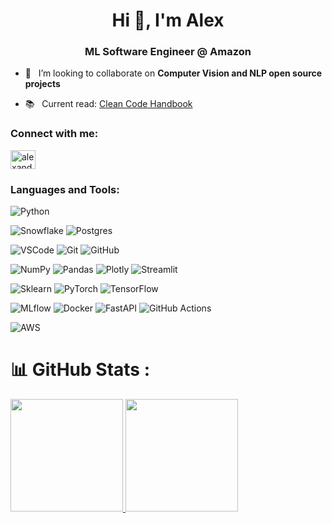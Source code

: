 <h1 align="center">Hi 👋, I'm Alex</h1>
<h3 align="center">ML Software Engineer @ Amazon</h3>

- 👯 &nbsp; I’m looking to collaborate on **Computer Vision and NLP open source projects**

- 📚 &nbsp; Current read: [Clean Code Handbook](https://www.amazon.fr/Clean-Code-Handbook-Software-Craftsmanship/dp/0132350882)


<h3 align="left">Connect with me:</h3>
<p align="left">
<a href="https://linkedin.com/in/alexandre-duverger" target="blank"><img align="center" src="https://raw.githubusercontent.com/rahuldkjain/github-profile-readme-generator/master/src/images/icons/Social/linked-in-alt.svg" alt="alexandre-duverger-b8329739" height="30" width="40" /></a>
</p>

<h3 align="left">Languages and Tools:</h3>

![Python](https://img.shields.io/badge/python-3670A0?style=for-the-badge&logo=python&logoColor=ffdd54)

![Snowflake](https://img.shields.io/badge/Snowflake-29B5E8.svg?style=for-the-badge&logo=Snowflake&logoColor=white)
![Postgres](https://img.shields.io/badge/postgres-%23316192.svg?style=for-the-badge&logo=postgresql&logoColor=white)

![VSCode](https://img.shields.io/badge/VSCode-0078d7.svg?style=for-the-badge&logo=visual-studio-code&logoColor=white)
![Git](https://img.shields.io/badge/git-F05032.svg?style=for-the-badge&logo=git&logoColor=white)
![GitHub](https://img.shields.io/badge/github-%23121011.svg?style=for-the-badge&logo=github&logoColor=white)

![NumPy](https://img.shields.io/badge/numpy-%23013243.svg?style=for-the-badge&logo=numpy&logoColor=white)
![Pandas](https://img.shields.io/badge/pandas-%23150458.svg?style=for-the-badge&logo=pandas&logoColor=white)
![Plotly](https://img.shields.io/badge/Plotly-%233F4F75.svg?style=for-the-badge&logo=plotly&logoColor=white)
![Streamlit](https://img.shields.io/badge/Streamlit-FF4B4B.svg?style=for-the-badge&logo=streamlit&logoColor=white)

![Sklearn](https://img.shields.io/badge/SKLearn-F7931E.svg?style=for-the-badge&logo=scikit-learn&logoColor=white)
![PyTorch](https://img.shields.io/badge/PyTorch-%23EE4C2C.svg?style=for-the-badge&logo=PyTorch&logoColor=white)
![TensorFlow](https://img.shields.io/badge/TensorFlow-%23FF6F00.svg?style=for-the-badge&logo=TensorFlow&logoColor=white)

![MLflow](https://img.shields.io/badge/MLflow-0077B5?style=for-the-badge&logo=MLflow&logoColor=white)
![Docker](https://img.shields.io/badge/Docker-2CA5E0?style=for-the-badge&logo=docker&logoColor=white)
![FastAPI](https://img.shields.io/badge/FastAPI-005571?style=for-the-badge&logo=fastapi)
![GitHub Actions](https://img.shields.io/badge/GH%20Actions-2088FF.svg?style=for-the-badge&logo=githubactions&logoColor=white)


![AWS](https://img.shields.io/badge/AWS-%23FF9900.svg?style=for-the-badge&logo=amazon-aws&logoColor=white)

# 📊 GitHub Stats :

<div>
  <a href="https://github.com/aduverger">
  <img height="180em" src="https://github-readme-stats.vercel.app/api?username=aduverger&show_icons=true&theme=dark&hide_border=true&include_all_commits=true&count_private=true"/>
  <img height="180em" src="https://github-readme-stats.vercel.app/api/top-langs/?username=aduverger&layout=compact&langs_count=7&theme=dark&hide_border=true"/>
</div>
